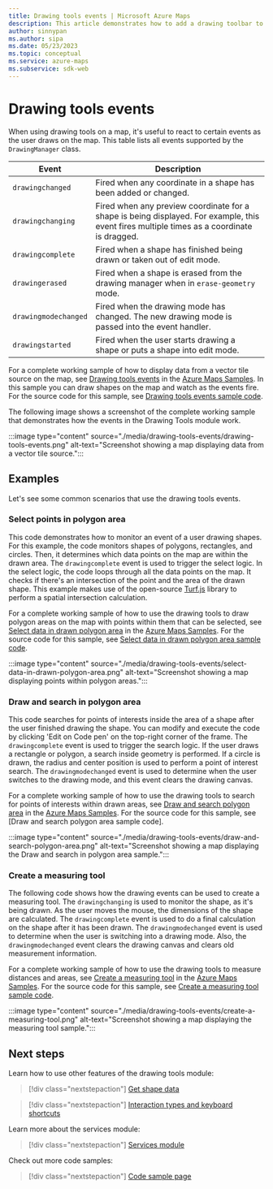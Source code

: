```yaml
---
title: Drawing tools events | Microsoft Azure Maps
description: This article demonstrates how to add a drawing toolbar to a map using Microsoft Azure Maps Web SDK
author: sinnypan
ms.author: sipa
ms.date: 05/23/2023
ms.topic: conceptual
ms.service: azure-maps
ms.subservice: sdk-web
---
```


# Drawing tools events

When using drawing tools on a map, it's useful to react to certain events as the user draws on the map. This table lists all events supported by the `DrawingManager` class.

| Event | Description |
|-------|-------------|
| `drawingchanged` | Fired when any coordinate in a shape has been added or changed. |
| `drawingchanging` | Fired when any preview coordinate for a shape is being displayed. For example, this event fires multiple times as a coordinate is dragged. |
| `drawingcomplete` | Fired when a shape has finished being drawn or taken out of edit mode. |
| `drawingerased` | Fired when a shape is erased from the drawing manager when in `erase-geometry` mode. |
| `drawingmodechanged` | Fired when the drawing mode has changed. The new drawing mode is passed into the event handler. |
| `drawingstarted` | Fired when the user starts drawing a shape or puts a shape into edit mode.  |

For a complete working sample of how to display data from a vector tile source on the map, see [Drawing tools events] in the [Azure Maps Samples]. In this sample you can draw shapes on the map and watch as the events fire. For the source code for this sample, see [Drawing tools events sample code].

The following image shows a screenshot of the complete working sample that demonstrates how the events in the Drawing Tools module work.

:::image type="content" source="./media/drawing-tools-events/drawing-tools-events.png" alt-text="Screenshot showing a map displaying data from a vector tile source.":::

## Examples

Let's see some common scenarios that use the drawing tools events.

### Select points in polygon area

This code demonstrates how to monitor an event of a user drawing shapes. For this example, the code monitors shapes of polygons, rectangles, and circles. Then, it determines which data points on the map are within the drawn area. The `drawingcomplete` event is used to trigger the select logic. In the select logic, the code loops through all the data points on the map. It checks if there's an intersection of the point and the area of the drawn shape. This example makes use of the open-source [Turf.js] library to perform a spatial intersection calculation.

For a complete working sample of how to use the drawing tools to draw polygon areas on the map with points within them that can be selected, see [Select data in drawn polygon area] in the [Azure Maps Samples]. For the source code for this sample, see [Select data in drawn polygon area sample code].

:::image type="content" source="./media/drawing-tools-events/select-data-in-drawn-polygon-area.png" alt-text="Screenshot showing a map displaying points within polygon areas.":::

### Draw and search in polygon area

This code searches for points of interests inside the area of a shape after the user finished drawing the shape. You can modify and execute the code by clicking 'Edit on Code pen' on the top-right corner of the frame. The `drawingcomplete` event is used to trigger the search logic. If the user draws a rectangle or polygon, a search inside geometry is performed. If a circle is drawn, the radius and center position is used to perform a point of interest search. The `drawingmodechanged` event is used to determine when the user switches to the drawing mode, and this event clears the drawing canvas.

For a complete working sample of how to use the drawing tools to search for points of interests within drawn areas, see [Draw and search polygon area] in the [Azure Maps Samples]. For the source code for this sample, see [Draw and search polygon area sample code].

:::image type="content" source="./media/drawing-tools-events/draw-and-search-polygon-area.png" alt-text="Screenshot showing a map displaying the Draw and search in polygon area sample.":::

### Create a measuring tool

The following code shows how the drawing events can be used to create a measuring tool. The `drawingchanging` is used to monitor the shape, as it's being drawn. As the user moves the mouse, the dimensions of the shape are calculated. The `drawingcomplete` event is used to do a final calculation on the shape after it has been drawn. The `drawingmodechanged` event is used to determine when the user is switching into a drawing mode. Also, the  `drawingmodechanged` event clears the drawing canvas and clears old measurement information.

For a complete working sample of how to use the drawing tools to measure distances and areas, see [Create a measuring tool] in the [Azure Maps Samples]. For the source code for this sample, see [Create a measuring tool sample code].

:::image type="content" source="./media/drawing-tools-events/create-a-measuring-tool.png" alt-text="Screenshot showing a map displaying the measuring tool sample.":::

## Next steps

Learn how to use other features of the drawing tools module:

> [!div class="nextstepaction"]
> [Get shape data]

> [!div class="nextstepaction"]
> [Interaction types and keyboard shortcuts]

Learn more about the services module:

> [!div class="nextstepaction"]
> [Services module]

Check out more code samples:

> [!div class="nextstepaction"]
> [Code sample page]

[Azure Maps Samples]:https://samples.azuremaps.com
[Code sample page]: https://samples.azuremaps.com/
[Create a measuring tool sample code]: https://github.com/Azure-Samples/AzureMapsCodeSamples/blob/main/Samples/Drawing%20Tools%20Module/Create%20a%20measuring%20tool/Create%20a%20measuring%20tool.html
[Create a measuring tool]: https://samples.azuremaps.com/drawing-tools-module/create-a-measuring-tool
[Draw and search polygon area]: https://samples.azuremaps.com/drawing-tools-module/draw-and-search-polygon-area
[Drawing tools events sample code]: https://github.com/Azure-Samples/AzureMapsCodeSamples/blob/main/Samples/Drawing%20Tools%20Module/Drawing%20tools%20events/Drawing%20tools%20events.html
[Drawing tools events]: https://samples.azuremaps.com/drawing-tools-module/drawing-tools-events
[Get shape data]: map-get-shape-data.md
[Interaction types and keyboard shortcuts]: drawing-tools-interactions-keyboard-shortcuts.md
[Select data in drawn polygon area sample code]: https://github.com/Azure-Samples/AzureMapsCodeSamples/blob/main/Samples/Drawing%20Tools%20Module/Select%20data%20in%20drawn%20polygon%20area/Select%20data%20in%20drawn%20polygon%20area.html
[Select data in drawn polygon area]: https://samples.azuremaps.com/drawing-tools-module/select-data-in-drawn-polygon-area
[Services module]: how-to-use-services-module.md
[Turf.js]: https://turfjs.org
